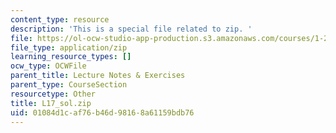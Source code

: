 ```yaml
---
content_type: resource
description: 'This is a special file related to zip. '
file: https://ol-ocw-studio-app-production.s3.amazonaws.com/courses/1-264j-database-internet-and-systems-integration-technologies-fall-2013/01084d1caf76b46d98168a61159bdb76_L17_sol.zip
file_type: application/zip
learning_resource_types: []
ocw_type: OCWFile
parent_title: Lecture Notes & Exercises
parent_type: CourseSection
resourcetype: Other
title: L17_sol.zip
uid: 01084d1c-af76-b46d-9816-8a61159bdb76
---
```

